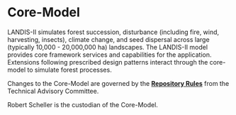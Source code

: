 # Core-Model
LANDIS-II simulates forest succession, disturbance (including fire, wind, 
harvesting, insects), climate change, and seed dispersal across large (typically 10,000 - 20,000,000 ha) landscapes. The
LANDIS-II model provides core framework services and capabilities for the application. Extensions following prescribed design patterns interact through the core-model to simulate forest processes.

Changes to the Core-Model are governed by the [**Repository Rules**](https://sites.google.com/site/landismodel/developers) from the Technical Advisory Committee.

Robert Scheller is the custodian of the Core-Model.
